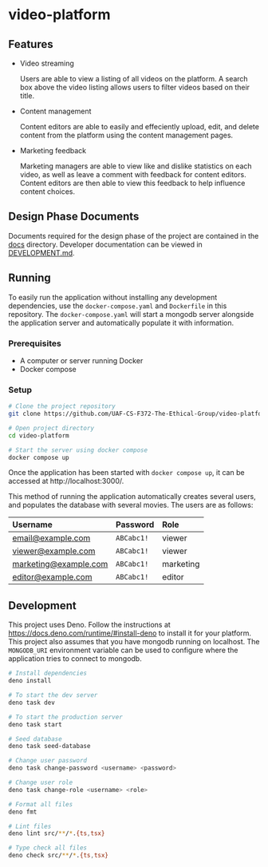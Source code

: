 # video-platform

## Features
- Video streaming

  Users are able to view a listing of all videos on the platform. A search box above the video listing allows users to filter videos based on their title.
- Content management

  Content editors are able to easily and effeciently upload, edit, and delete content from the platform using the content management pages.
- Marketing feedback

  Marketing managers are able to view like and dislike statistics on each video, as well as leave a comment with feedback for content editors. Content editors are then able to view this feedback to help influence content choices.

## Design Phase Documents

Documents required for the design phase of the project are contained
in the [docs](./docs) directory. Developer documentation can be viewed in [DEVELOPMENT.md](./DEVELOPMENT.md).

## Running

To easily run the application without installing any development
dependencies, use the `docker-compose.yaml` and `Dockerfile` in this
repository. The `docker-compose.yaml` will start a mongodb server
alongside the application server and automatically populate it with
information.

### Prerequisites
- A computer or server running Docker
- Docker compose

### Setup
```bash
# Clone the project repository
git clone https://github.com/UAF-CS-F372-The-Ethical-Group/video-platform.git

# Open project directory
cd video-platform

# Start the server using docker compose
docker compose up
```

Once the application has been started with `docker compose up`, it can
be accessed at http://localhost:3000/.

This method of running the application automatically creates several
users, and populates the database with several movies. The users are
as follows:

| Username              | Password   | Role      |
| :-------------------- | :--------- | :-------- |
| email@example.com     | `ABCabc1!` | viewer    |
| viewer@example.com    | `ABCabc1!` | viewer    |
| marketing@example.com | `ABCabc1!` | marketing |
| editor@example.com    | `ABCabc1!` | editor    |

## Development

This project uses Deno. Follow the instructions at
https://docs.deno.com/runtime/#install-deno to install it for your
platform. This project also assumes that you have mongodb running on
localhost. The `MONGODB_URI` environment variable can be used to
configure where the application tries to connect to mongodb.

```bash
# Install dependencies
deno install

# To start the dev server
deno task dev

# To start the production server
deno task start

# Seed database
deno task seed-database

# Change user password
deno task change-password <username> <password>

# Change user role
deno task change-role <username> <role>

# Format all files
deno fmt

# Lint files
deno lint src/**/*.{ts,tsx}

# Type check all files
deno check src/**/*.{ts,tsx}
```
